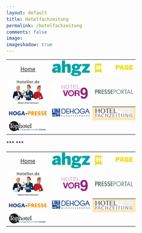 ```yaml
---
layout: default
title: Hotelfachzeitung
permalink: /hotelfachzeitung
comments: false
image:
imageshadow: true
---
```

<table style="width:100%; text-align:center">
  <tr>
    <td><a href="{{ site.baseurl }}/">Home</a></td>
    <td><a href="{{ site.baseurl }}/ahgz"><img src="assets/images/logo-ahgz.svg" title="Example Image Link" width="100" /></a></td>
    <td><a href="{{ site.baseurl }}/hogapage"><img src="assets/images/logo-hogapage.svg" title="Example Image Link" width="100" /></a></td>
  </tr>
  <tr>
    <td><a href="{{ site.baseurl }}/hotelier_de"><img src="assets/images/logo-hotelier.png" title="Example Image Link" width="100" /></a></td>
    <td><a href="{{ site.baseurl }}/Hotelvor9"><img src="assets/images/logo-hotelvor9.svg" title="Example Image Link" width="100" /></a></td>
    <td><a href="{{ site.baseurl }}/Presseportal-Hotellerie"><img src="assets/images/logo-presseportal.png" title="Example Image Link" width="100" /></a></td>
  </tr>
  <tr>
    <td><a href="{{ site.baseurl }}/hoga-presse"><img src="assets/images/logo-Hoga-Presse.png" title="Example Image Link" width="100" /></a></td>
    <td><a href="{{ site.baseurl }}/dehoga-bundesverband"><img src="assets/images/logo-dehoga.png" title="Example Image Link" width="100" /></a></td>
    <th style="background-color:rgba(251,187,33,0.35)"><a href="{{ site.baseurl }}/hotelfachzeitung"><img src="assets/images/logo-HFZ.png" title="Example Image Link" width="100" /></a></th>
  </tr>
  <tr>
    <td><a href="{{ site.baseurl }}/Tophotel"><img src="assets/images/logo-tophotel.jpg" title="Example Image Link" width="100" /></a></td>
    <td></td>
    <td></td>
  </tr>
</table>
***
<rssapp-wall id="_sHHs37RMV2P9J2MX"></rssapp-wall><script src="https://widget.rss.app/v1/wall.js" type="text/javascript" async></script>
***
<table style="width:100%; text-align:center">
  <tr>
    <td><a href="{{ site.baseurl }}/">Home</a></td>
    <td><a href="{{ site.baseurl }}/ahgz"><img src="assets/images/logo-ahgz.svg" title="Example Image Link" width="100" /></a></td>
    <td><a href="{{ site.baseurl }}/hogapage"><img src="assets/images/logo-hogapage.svg" title="Example Image Link" width="100" /></a></td>
  </tr>
  <tr>
    <td><a href="{{ site.baseurl }}/hotelier_de"><img src="assets/images/logo-hotelier.png" title="Example Image Link" width="100" /></a></td>
    <td><a href="{{ site.baseurl }}/Hotelvor9"><img src="assets/images/logo-hotelvor9.svg" title="Example Image Link" width="100" /></a></td>
    <td><a href="{{ site.baseurl }}/Presseportal-Hotellerie"><img src="assets/images/logo-presseportal.png" title="Example Image Link" width="100" /></a></td>
  </tr>
  <tr>
    <td><a href="{{ site.baseurl }}/hoga-presse"><img src="assets/images/logo-Hoga-Presse.png" title="Example Image Link" width="100" /></a></td>
    <td><a href="{{ site.baseurl }}/dehoga-bundesverband"><img src="assets/images/logo-dehoga.png" title="Example Image Link" width="100" /></a></td>
    <th style="background-color:rgba(251,187,33,0.35)"><a href="{{ site.baseurl }}/hotelfachzeitung"><img src="assets/images/logo-HFZ.png" title="Example Image Link" width="100" /></a></th>
  </tr>
  <tr>
    <td><a href="{{ site.baseurl }}/Tophotel"><img src="assets/images/logo-tophotel.jpg" title="Example Image Link" width="100" /></a></td>
    <td></td>
    <td></td>
  </tr>
</table>